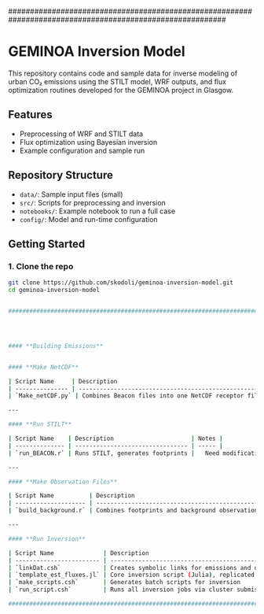 ##########################################################################################################
# GEMINOA Inversion Model

This repository contains code and sample data for inverse modeling of urban CO₂ emissions using the STILT model, WRF outputs, and flux optimization routines developed for the GEMINOA project in Glasgow.

## Features

- Preprocessing of WRF and STILT data
- Flux optimization using Bayesian inversion
- Example configuration and sample run

## Repository Structure

- `data/`: Sample input files (small)
- `src/`: Scripts for preprocessing and inversion
- `notebooks/`: Example notebook to run a full case
- `config/`: Model and run-time configuration

## Getting Started

### 1. Clone the repo
```bash
git clone https://github.com/skodoli/geminoa-inversion-model.git
cd geminoa-inversion-model


########################################################################################################




#### **Building Emissions**


#### **Make NetCDF**

| Script Name     | Description                                         | Notes                           | 
| --------------- | --------------------------------------------------- | ------------------------------- |
| `Make_netCDF.py` | Combines Beacon files into one NetCDF receptor file |  script  |

---

#### **Run STILT**

| Script Name    | Description                      | Notes |                                           
| -------------- | -------------------------------- | ----- | 
| `run_BEACON.r` | Runs STILT, generates footprints |   Need modifications of STILT model source files before run| 

---

#### **Make Observation Files**

| Script Name          | Description                                     |                                                   |
| -------------------- | ----------------------------------------------- | 
| `build_background.r` | Combines footprints and background observations |      

---

#### **Run Inversion**

| Script Name              | Description                                                      | Notes                                                                                                            
| ------------------------ | ---------------------------------------------------------------- | ---------------------------------------------------------- |  
| `linkDat.csh`            | Creates symbolic links for emissions and observation input files | Edit paths for emissions, observations, and base directory | 
| `template_est_fluxes.jl` | Core inversion script (Julia), replicated per hour               | Set inversion params: error, grid size, cross-validation   |  
| `make_scripts.csh`       | Generates batch scripts for inversion                            | Handles replication and cross-validation setup             |
| `run_script.csh`         | Runs all inversion jobs via cluster submission                   | Produces logs, run using `./run_script.csh`                |

#############################################################################################################################
